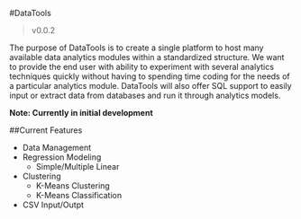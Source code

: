#DataTools

> v0.0.2

The purpose of DataTools is to create a single platform to host many available data analytics modules within 
a standardized structure. We want to provide the end user with ability to experiment with several
analytics techniques quickly without having to spending time coding for the needs of a particular analytics module.
DataTools will also offer SQL support to easily input or extract data from databases and run it through analytics models.

**Note: Currently in initial development**

##Current Features

- Data Management
- Regression Modeling
    - Simple/Multiple Linear
- Clustering
    - K-Means Clustering
    - K-Means Classification
- CSV Input/Outpt

